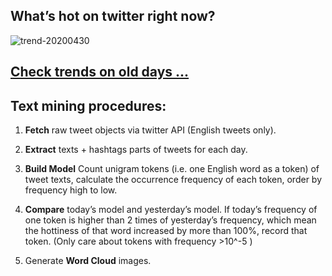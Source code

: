 ## What’s hot on twitter right now?

![trend-20200430][wordcloud]

[wordcloud]: https://raw.githubusercontent.com/xdqc/tweet-trend-everyday/master/word-cloud/trend-20200430.png?token=AF5V4P7ADR6KQBZ4CEDTNIK6AXRMU "trend-20200430"

## [Check trends on old days ...](https://github.com/xdqc/tweet-trend-everyday/tree/master/word-cloud)

## Text mining procedures:

1. **Fetch** raw tweet objects via twitter API (English tweets only).

2. **Extract** texts + hashtags parts of tweets for each day.

3. **Build Model** Count unigram tokens (i.e. one English word as a token) of tweet texts, calculate the occurrence frequency of each token, order by frequency high to low.

4. **Compare** today’s model and yesterday’s model. If today’s frequency of one token is higher than 2 times of yesterday’s frequency, which mean the hottiness of that word increased by more than 100%, record that token. (Only care about tokens with frequency >10^-5 )

5. Generate **Word Cloud** images.
